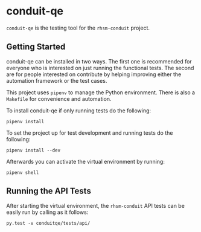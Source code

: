 # conduit-qe

`conduit-qe` is the testing tool for the `rhsm-conduit` project.

## Getting Started

conduit-qe can be installed in two ways. The first one is recommended for
everyone who is interested on just running the functional tests. The second are
for people interested on contribute by helping improving either the automation
framework or the test cases.

This project uses `pipenv` to manage the Python environment. There is also a
`Makefile` for convenience and automation.  

To install conduit-qe if only running tests do the following:

```
pipenv install
```

To set the project up for test development and running tests do the following:

```
pipenv install --dev
```

Afterwards you can activate the virtual environment by running:

```
pipenv shell
```

## Running the API Tests

After starting the virtual environment, the `rhsm-conduit` API tests
can be easily run by calling as it follows:

```
py.test -v conduitqe/tests/api/
```

